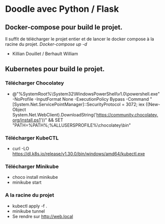 # Doodle avec Python / Flask

## Docker-compose pour build le projet.

Il suffit de télécharger le projet entier et de lancer le docker compose à la racine du projet.
_Docker-compose up -d_

- Killian Douillet / Berhault William 


## Kubernetes pour build le projet.

### Télécharger Chocolatey
- @"%SystemRoot%\System32\WindowsPowerShell\v1.0\powershell.exe" -NoProfile -InputFormat None -ExecutionPolicy Bypass -Command "[System.Net.ServicePointManager]::SecurityProtocol = 3072; iex ((New-Object System.Net.WebClient).DownloadString('https://community.chocolatey.org/install.ps1'))" && SET "PATH=%PATH%;%ALLUSERSPROFILE%\chocolatey\bin"

### Télécharger KubeCTL
- curl -LO https://dl.k8s.io/release/v1.30.0/bin/windows/amd64/kubectl.exe

### Télécharger Minikube
- choco install minikube
- minikube start

### A la racine du projet
- kubectl apply -f .
- minikube tunnel
- Se rendre sur http://web.local

